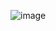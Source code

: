 ![image](https://github.com/ImKunYoung/Google_Analytics_POC/assets/46955032/da2e8513-5909-462a-990c-1c79e0155b4f)
